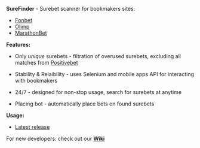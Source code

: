 **SureFinder** - Surebet scanner for bookmakers sites:
  * [Fonbet](https://www.fonbet.com/live/)
  * [Olimp](https://olimp.com/betting)
  * [MarathonBet](https://www.marathonbet.com/en/live)
  
**Features:**
  * Only _unique_ surebets - filtration of overused surebets, excluding all matches from [Positivebet](https://positivebet.com/en/bets/index)
  
  * Stability & Relaibility - uses Selenium and mobile apps API for interacting with bookmakers
  * 24/7 - designed for non-stop usage, search for surebets at anytime
  * Placing bot - automatically place bets on found surebets
  
**Usage:**
  * [Latest release](https://github.com/korovkinand/SureFinder/releases)

For new developers: check out our [**Wiki**](https://github.com/korovkinand/surebet/wiki)
